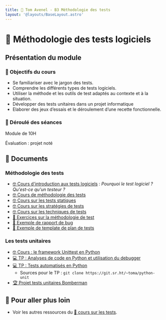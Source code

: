```yaml
---
title: 🧪 Tom Avenel - B3 Méthodologie des tests
layout: '@layouts/BaseLayout.astro'
---
```


# 🧪 Méthodologie des tests logiciels

## Présentation du module

### 🎯 Objectifs du cours

- Se familiariser avec le jargon des tests. 
- Comprendre les différents types de tests logiciels. 
- Utiliser la méthode et les outils de test adaptés au contexte et à la situation.
- Développer des tests unitaires dans un projet informatique
- Elaborer des jeux d’essais et le déroulement d’une recette fonctionnelle. 

### 📅 Déroulé des séances

Module de 10H

Évaluation : projet noté

## 📑 Documents

### Méthodologie des tests

- [🤓 Cours d'introduction aux tests logiciels](/cours/tests/methodo/cours-introduction-tests) : _Pourquoi le test logiciel ?_ _Qu'est-ce qu'un testeur ?_
- [🤓 Cours de méthodologie des tests](/cours/tests/methodo/cours-methodo-tests)
- [🤓 Cours sur les tests statiques](/cours/tests/methodo/test-statique)
- [🤓 Cours sur les stratégies de tests](/cours/tests/methodo/cours-strategies-tests)
- [🤓 Cours sur les techniques de tests](/cours/tests/methodo/techniques-tests)
- [📝 Exercices sur la méthodologie de test](/cours/tests/methodo/exercices_methodo_tests)
- [📖 Exemple de rapport de bug](/cours/tests/methodo/exemple-rapport-bug)
- [📖 Exemple de template de plan de tests](/cours/tests/methodo/exemple-template-plan-tests)

### Les tests unitaires

- [🤓 Cours : le framework Unittest en Python](/cours/tests/unit/python/cours-python-unittest)
- [💻 TP : Analyses de code en Python et utilisation du debugger](/cours/tests/unit/python/tp-python-lint-debug)
- [💻 TP : Tests automatisés en Python](/cours/tests/unit/python/tp-python-tests)
  - Sources pour le TP : `git clone https://git.sr.ht/~toma/python-unit`
- [🏆 Projet tests unitaires Bomberman](/cours/tests/unit/projet_bomberman_tests_unit)

## 🚀 Pour aller plus loin

- Voir les autres ressources du [🧪 cours sur les tests](/cours/tests).
